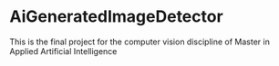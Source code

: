 # AiGeneratedImageDetector
This is the final project for the computer vision discipline of Master in Applied Artificial Intelligence
